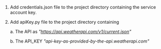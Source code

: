 1. Add credentials.json file to the project directory containing the service account key.

2. Add apiKey.py file to the project directory containing

    a. The API as *"https://api.weatherapi.com/v1/current.json"*
  
    b. The API_KEY *"api-key-as-provided-by-the-api.weatherapi.com"*
